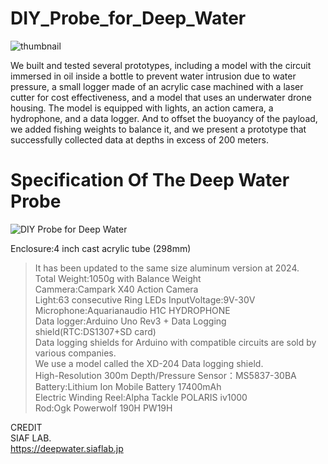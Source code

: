 # DIY_Probe_for_Deep_Water
<img src="https://github.com/siaflab/Deep_Water_Data_Logging-Lake_Shikotu/blob/main/DIY_Probe_for_Deep_Water/thumbnail.png" alt="thumbnail" title="thumbnail">  

We built and tested several prototypes, including a model with the circuit immersed in oil inside a bottle to prevent water intrusion due to water pressure, a small logger made of an acrylic case machined with a laser cutter for cost effectiveness, and a model that uses an underwater drone housing. The model is equipped with lights, an action camera, a hydrophone, and a data logger. And to offset the buoyancy of the payload, we added fishing weights to balance it, and we present a prototype that successfully collected data at depths in excess of 200 meters.

# Specification Of The Deep Water Probe
<img src="https://github.com/siaflab/Deep_Water_Data_Logging_At_Lake_Shikotu/blob/main/DIY_Probe_for_Deep_Water/probe.png" title="DIY Probe for Deep Water">  
  
Enclosure:4 inch cast acrylic tube (298mm) 
> It has been updated to the same size aluminum version at 2024.  
Total Weight:1050g with Balance Weight  
Cammera:Campark X40 Action Camera  
Light:63 consecutive Ring LEDs InputVoltage:9V-30V  
Microphone:Aquarianaudio H1C HYDROPHONE  
Data logger:Arduino Uno Rev3 + Data Logging shield(RTC:DS1307+SD card)  
> Data logging shields for Arduino with compatible circuits are sold by various companies.  
> We use a model called the XD-204 Data logging shield.  
High-Resolution 300m Depth/Pressure Sensor：MS5837-30BA  
Battery:Lithium Ion Mobile Battery 17400mAh  
Electric Winding Reel:Alpha Tackle POLARIS iv1000  
Rod:Ogk Powerwolf 190H PW19H  
  
CREDIT  
SIAF LAB.  
https://deepwater.siaflab.jp
